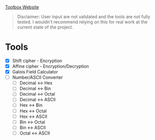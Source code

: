 [Toolbox Website](https://Al3bad.github.io/toolbox)

> Disclaimer: User input are not validated and the tools are not fully tested. I wouldn't recommend relying on this for real work at the current state of the project.

# Tools

- [x] Shift cipher - Encryption
- [x] Affine cipher - Encryption/Decryption
- [x] Galois Field Calculator
- [ ] Number/ASCII Converter
  - [ ] Decimal <-> Hex
  - [ ] Decimal <-> Bin
  - [ ] Decimal <-> Octal
  - [ ] Decimal <-> ASCII
  - [ ] Hex <-> Bin
  - [ ] Hex <-> Octal
  - [ ] Hex <-> ASCII
  - [ ] Bin <-> Octal
  - [ ] Bin <-> ASCII
  - [ ] Octal <-> ASCII
